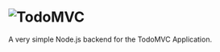 # ![TodoMVC](https://raw.github.com/tastejs/todomvc/gh-pages/media/logo.png)

A very simple Node.js backend for the TodoMVC Application.
